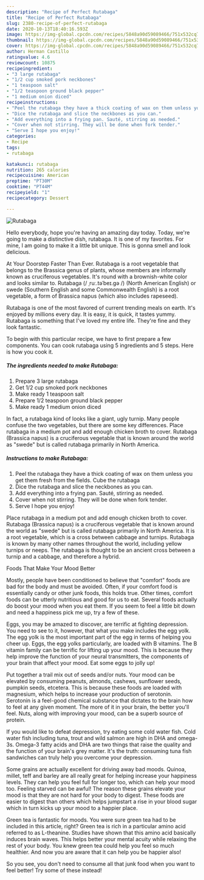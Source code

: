 ```yaml
---
description: "Recipe of Perfect Rutabaga"
title: "Recipe of Perfect Rutabaga"
slug: 2380-recipe-of-perfect-rutabaga
date: 2020-10-13T18:40:16.593Z
image: https://img-global.cpcdn.com/recipes/5848a90d59089466/751x532cq70/rutabaga-recipe-main-photo.jpg
thumbnail: https://img-global.cpcdn.com/recipes/5848a90d59089466/751x532cq70/rutabaga-recipe-main-photo.jpg
cover: https://img-global.cpcdn.com/recipes/5848a90d59089466/751x532cq70/rutabaga-recipe-main-photo.jpg
author: Herman Castillo
ratingvalue: 4.6
reviewcount: 10875
recipeingredient:
- "3 large rutabaga"
- "1/2 cup smoked pork neckbones"
- "1 teaspoon salt"
- "1/2 teaspoon ground black pepper"
- "1 medium onion diced"
recipeinstructions:
- "Peel the rutabaga they have a thick coating of wax on them unless you get them fresh from the fields. Cube the rutabaga"
- "Dice the rutabaga and slice the neckbones as you can."
- "Add everything into a frying pan. Sauté, stirring as needed."
- "Cover when not stirring. They will be done when fork tender."
- "Serve I hope you enjoy!"
categories:
- Recipe
tags:
- rutabaga

katakunci: rutabaga 
nutrition: 265 calories
recipecuisine: American
preptime: "PT30M"
cooktime: "PT44M"
recipeyield: "1"
recipecategory: Dessert

---
```



![Rutabaga](https://img-global.cpcdn.com/recipes/5848a90d59089466/751x532cq70/rutabaga-recipe-main-photo.jpg)

Hello everybody, hope you're having an amazing day today. Today, we're going to make a distinctive dish, rutabaga. It is one of my favorites. For mine, I am going to make it a little bit unique. This is gonna smell and look delicious.

At Your Doorstep Faster Than Ever. Rutabaga is a root vegetable that belongs to the Brassica genus of plants, whose members are informally known as cruciferous vegetables. It&#39;s round with a brownish-white color and looks similar to. Rutabaga (/ ˌruː.təˈbeɪ.ɡə /) (North American English) or swede (Southern English and some Commonwealth English) is a root vegetable, a form of Brassica napus (which also includes rapeseed).

Rutabaga is one of the most favored of current trending meals on earth. It's enjoyed by millions every day. It is easy, it is quick, it tastes yummy. Rutabaga is something that I've loved my entire life. They're fine and they look fantastic.


To begin with this particular recipe, we have to first prepare a few components. You can cook rutabaga using 5 ingredients and 5 steps. Here is how you cook it.

<!--inarticleads1-->

##### The ingredients needed to make Rutabaga:

1. Prepare 3 large rutabaga
1. Get 1/2 cup smoked pork neckbones
1. Make ready 1 teaspoon salt
1. Prepare 1/2 teaspoon ground black pepper
1. Make ready 1 medium onion diced


In fact, a rutabaga kind of looks like a giant, ugly turnip. Many people confuse the two vegetables, but there are some key differences. Place rutabaga in a medium pot and add enough chicken broth to cover. Rutabaga (Brassica napus) is a cruciferous vegetable that is known around the world as &#34;swede&#34; but is called rutabaga primarily in North America. 

<!--inarticleads2-->

##### Instructions to make Rutabaga:

1. Peel the rutabaga they have a thick coating of wax on them unless you get them fresh from the fields. Cube the rutabaga
1. Dice the rutabaga and slice the neckbones as you can.
1. Add everything into a frying pan. Sauté, stirring as needed.
1. Cover when not stirring. They will be done when fork tender.
1. Serve I hope you enjoy!


Place rutabaga in a medium pot and add enough chicken broth to cover. Rutabaga (Brassica napus) is a cruciferous vegetable that is known around the world as &#34;swede&#34; but is called rutabaga primarily in North America. It is a root vegetable, which is a cross between cabbage and turnips. Rutabaga is known by many other names throughout the world, including yellow turnips or neeps. The rutabaga is thought to be an ancient cross between a turnip and a cabbage, and therefore a hybrid. 

Foods That Make Your Mood Better


Mostly, people have been conditioned to believe that "comfort" foods are bad for the body and must be avoided. Often, if your comfort food is essentially candy or other junk foods, this holds true. Other times, comfort foods can be utterly nutritious and good for us to eat. Several foods actually do boost your mood when you eat them. If you seem to feel a little bit down and need a happiness pick me up, try a few of these.

Eggs, you may be amazed to discover, are terrific at fighting depression. You need to see to it, however, that what you make includes the egg yolk. The egg yolk is the most important part of the egg in terms of helping you cheer up. Eggs, the egg yolks particularly, are loaded with B vitamins. The B vitamin family can be terrific for lifting up your mood. This is because they help improve the function of your neural transmitters, the components of your brain that affect your mood. Eat some eggs to jolly up!

Put together a trail mix out of seeds and/or nuts. Your mood can be elevated by consuming peanuts, almonds, cashews, sunflower seeds, pumpkin seeds, etcetera. This is because these foods are loaded with magnesium, which helps to increase your production of serotonin. Serotonin is a feel-good chemical substance that dictates to the brain how to feel at any given moment. The more of it in your brain, the better you'll feel. Nuts, along with improving your mood, can be a superb source of protein.

If you would like to defeat depression, try eating some cold water fish. Cold water fish including tuna, trout and wild salmon are high in DHA and omega-3s. Omega-3 fatty acids and DHA are two things that raise the quality and the function of your brain's grey matter. It's the truth: consuming tuna fish sandwiches can truly help you overcome your depression. 

Some grains are actually excellent for driving away bad moods. Quinoa, millet, teff and barley are all really great for helping increase your happiness levels. They can help you feel full for longer too, which can help your mood too. Feeling starved can be awful! The reason these grains elevate your mood is that they are not hard for your body to digest. These foods are easier to digest than others which helps jumpstart a rise in your blood sugar which in turn kicks up your mood to a happier place.

Green tea is fantastic for moods. You were sure green tea had to be included in this article, right? Green tea is rich in a particular amino acid referred to as L-theanine. Studies have shown that this amino acid basically induces brain waves. This helps better your mental acuity while relaxing the rest of your body. You knew green tea could help you feel so much healthier. And now you are aware that it can help you be happier also!

So you see, you don't need to consume all that junk food when you want to feel better! Try some of these instead!

